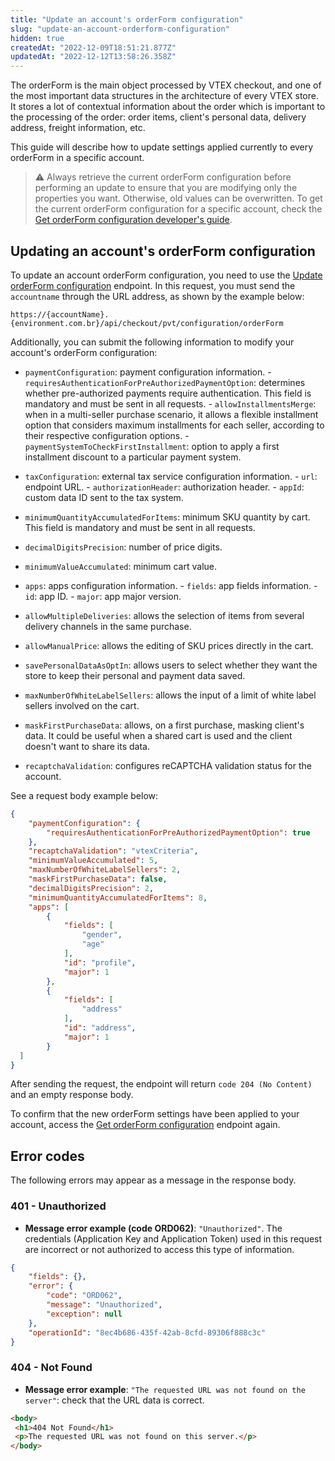 ```yaml
---
title: "Update an account's orderForm configuration"
slug: "update-an-account-orderform-configuration"
hidden: true
createdAt: "2022-12-09T18:51:21.877Z"
updatedAt: "2022-12-12T13:58:26.358Z"
---
```

The orderForm is the main object processed by VTEX checkout, and one of the most important data structures in the architecture of every VTEX store. It stores a lot of contextual information about the order which is important to the processing of the order: order items, client's personal data, delivery address, freight information, etc.

This guide will describe how to update settings applied currently to every orderForm in a specific account.

>⚠️ Always retrieve the current orderForm configuration before performing an update to ensure that you are modifying only the properties you want. Otherwise, old values can be overwritten. To get the current orderForm configuration for a specific account, check the [Get orderForm configuration developer's guide](https://developers.vtex.com/docs/api-reference/checkout-api#get-/api/checkout/pvt/configuration/orderForm).

## Updating an account's orderForm configuration

To update an account orderForm configuration, you need to use the [Update orderForm configuration](https://developers.vtex.com/vtex-rest-api/reference/updateorderformconfiguration) endpoint. In this request, you must send the `accountname` through the URL address, as shown by the example below:

`https://{accountName}.{environment.com.br}/api/checkout/pvt/configuration/orderForm`

Additionally, you can submit the following information to modify your account's orderForm configuration:

- `paymentConfiguration`: payment configuration information.
         - `requiresAuthenticationForPreAuthorizedPaymentOption`: determines whether pre-authorized payments require authentication. This field is mandatory and must be sent in all requests.
         - `allowInstallmentsMerge`: when in a multi-seller purchase scenario, it allows a flexible installment option that considers maximum installments for each seller, according to their respective configuration options.
         - `paymentSystemToCheckFirstInstallment`: option to apply a first installment discount to a particular payment system.

- `taxConfiguration`: external tax service configuration information.
         - `url`: endpoint URL.
         - `authorizationHeader`: authorization header.
         - `appId`: custom data ID sent to the tax system.

- `minimumQuantityAccumulatedForItems`: minimum SKU quantity by cart. This field is mandatory and must be sent in all requests.
- `decimalDigitsPrecision`: number of price digits.
- `minimumValueAccumulated`: minimum cart value.
- `apps`: apps configuration information.
         - `fields`: app fields information.
         - `id`: app ID.
         - `major`: app major version.

- `allowMultipleDeliveries`: allows the selection of items from several delivery channels in the same purchase.
- `allowManualPrice`: allows the editing of SKU prices directly in the cart.
- `savePersonalDataAsOptIn`: allows users to select whether they want the store to keep their personal and payment data saved.
- `maxNumberOfWhiteLabelSellers`: allows the input of a limit of white label sellers involved on the cart.
- `maskFirstPurchaseData`: allows, on a first purchase, masking client's data. It could be useful when a shared cart is used and the client doesn't want to share its data.
- `recaptchaValidation`: configures reCAPTCHA validation status for the account.

See a request body example below:

```json
{
    "paymentConfiguration": {
        "requiresAuthenticationForPreAuthorizedPaymentOption": true
    },
    "recaptchaValidation": "vtexCriteria",    
    "minimumValueAccumulated": 5,
    "maxNumberOfWhiteLabelSellers": 2,
    "maskFirstPurchaseData": false,
    "decimalDigitsPrecision": 2,
    "minimumQuantityAccumulatedForItems": 8,
    "apps": [
        {
            "fields": [
                "gender",
                "age"
            ],
            "id": "profile",
            "major": 1
        },
        {
            "fields": [
                "address"
            ],
            "id": "address",
            "major": 1
        }
  ]
}
```

After sending the request, the endpoint will return `code 204 (No Content)` and an empty response body.

To confirm that the new orderForm settings have been applied to your account, access the [Get orderForm configuration](https://developers.vtex.com/vtex-rest-api/reference/getorderformconfiguration) endpoint again.

## Error codes

The following errors may appear as a message in the response body.

### 401 - Unauthorized
- **Message error example (code ORD062)**: `"Unauthorized"`. The credentials (Application Key and Application Token) used in this request are incorrect or not authorized to access this type of information.

```json
{
    "fields": {},
    "error": {
        "code": "ORD062",
        "message": "Unauthorized",
        "exception": null
    },
    "operationId": "8ec4b686-435f-42ab-8cfd-89306f888c3c"
}
```

### 404 - Not Found

- **Message error example**: `"The requested URL was not found on the server"`: check that the URL data is correct.

```html
<body>
 <h1>404 Not Found</h1>
 <p>The requested URL was not found on this server.</p>
</body>
```
